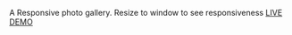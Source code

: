 A Responsive photo gallery. Resize to window to see responsiveness 
[LIVE DEMO](https://responsive-photo-gallery-maxcoding.netlify.app/)
